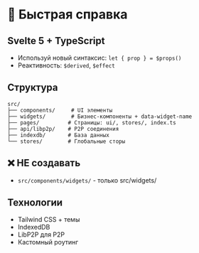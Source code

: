# 🚀 Быстрая справка

## Svelte 5 + TypeScript
- Используй новый синтаксис: `let { prop } = $props()`
- Реактивность: `$derived`, `$effect`

## Структура
```
src/
├── components/     # UI элементы
├── widgets/        # Бизнес-компоненты + data-widget-name
├── pages/         # Страницы: ui/, stores/, index.ts
├── api/libp2p/    # P2P соединения
├── indexdb/       # База данных
└── stores/        # Глобальные сторы
```

## ❌ НЕ создавать
- `src/components/widgets/` - только src/widgets/

## Технологии
- Tailwind CSS + темы
- IndexedDB
- LibP2P для P2P
- Кастомный роутинг
